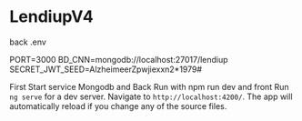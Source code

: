 # LendiupV4

back .env

PORT=3000
BD_CNN=mongodb://localhost:27017/lendiup
SECRET_JWT_SEED=AlzheimeerZpwjiexxn2*1979#

First Start service Mongodb and Back Run with
npm run dev 
and front 
Run `ng serve` for a dev server. Navigate to `http://localhost:4200/`. The app will automatically reload if you change any of the source files.
